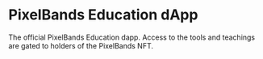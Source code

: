 
# PixelBands Education dApp
The official PixelBands Education dapp. Access to the tools and teachings are gated to holders of the PixelBands NFT.